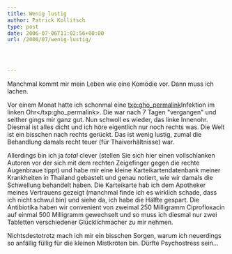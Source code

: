```yaml
---
title: Wenig lustig
author: Patrick Kollitsch
type: post
date: 2006-07-06T11:02:56+00:00
url: /2006/07/wenig-lustig/




---
```

Manchmal kommt mir mein Leben wie eine Komödie vor. Dann muss ich lachen. 

Vor einem Monat hatte ich schonmal eine <txp:gho_permalink>Infektion im linken Ohr</txp:gho_permalink>. Die war nach 7 Tagen "vergangen" und seither gings mir ganz gut. Nun schwoll es wieder, das linke Innenohr. Diesmal ist alles dicht und ich höre eigentlich nur noch rechts was. Die Welt ist ein bisschen nach rechts gerückt. Das ist wenig lustig, zumal die Behandlung damals recht teuer (für Thaiverhältnisse) war. 

Allerdings bin ich ja _total_ clever (stellen Sie sich hier einen vollschlanken Autoren vor der sich mit dem rechten Zeigefinger gegen die rechte Augenbraue tippt) und habe mir eine kleine Karteikartendatenbank meiner Krankheiten in Thailand gebastelt und genau notiert, wie wir damals die Schwellung behandelt haben. Die Karteikarte hab ich dem Apotheker meines Vertrauens gezeigt (manchmal finde ich es wirklich schade, dass ich nicht schwul bin) und siehe da, ich habe die Hälfte gespart. Die Antibiotika haben wir convenient von zweimal 250 Milligramm Ciprofloxacin auf einmal 500 Milligramm gewechselt und so muss ich diesmal nur zwei Tabletten verschiedener Glücklichmacher zu mir nehmen.

Nichtsdestotrotz mach ich mir ein bisschen Sorgen, warum ich neuerdings so anfällig füllig für die kleinen Mistkröten bin. Dürfte Psychostress sein...
